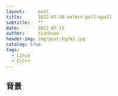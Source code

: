 ```yaml
---
layout:     post
title:      2022-07-26-select-poll-epoll
subtitle:   ""
date:       2022-07-15
author:     tianhaoo
header-img: img/post-bg/63.jpg
catalog: true
tags:
  - Linux
  - C\C++
---
```


## 背景




